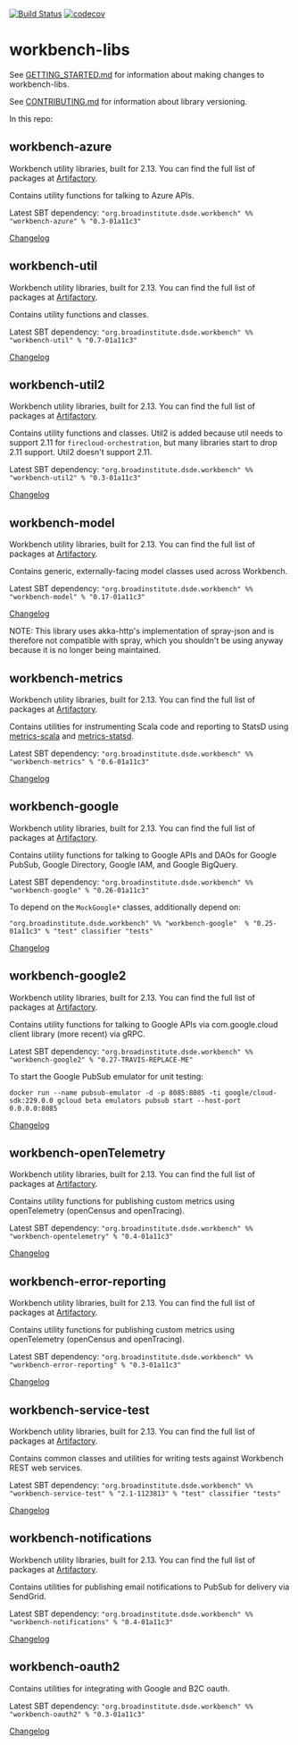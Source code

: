 [![Build Status](https://github.com/broadinstitute/workbench-libs/workflows/Unit%20tests/badge.svg)](https://github.com/broadinstitute/workbench-libs/actions)
[![codecov](https://codecov.io/gh/broadinstitute/workbench-libs/branch/develop/graph/badge.svg)](https://codecov.io/gh/broadinstitute/workbench-libs)

# workbench-libs

See [GETTING_STARTED.md](GETTING_STARTED.md) for information about making changes to workbench-libs.

See [CONTRIBUTING.md](CONTRIBUTING.md) for information about library versioning.

In this repo:

## workbench-azure

Workbench utility libraries, built for 2.13. You can find the full list of packages at [Artifactory](https://broadinstitute.jfrog.io/broadinstitute/webapp/#/artifacts/browse/tree/General/libs-release-local/org/broadinstitute/dsde/workbench/).

Contains utility functions for talking to Azure APIs.

Latest SBT dependency: `"org.broadinstitute.dsde.workbench" %% "workbench-azure" % "0.3-01a11c3"`

[Changelog](azure/CHANGELOG.md)

## workbench-util

Workbench utility libraries, built for 2.13. You can find the full list of packages at [Artifactory](https://broadinstitute.jfrog.io/broadinstitute/webapp/#/artifacts/browse/tree/General/libs-release-local/org/broadinstitute/dsde/workbench/).

Contains utility functions and classes.

Latest SBT dependency: `"org.broadinstitute.dsde.workbench" %% "workbench-util" % "0.7-01a11c3"`

[Changelog](util/CHANGELOG.md)

## workbench-util2

Workbench utility libraries, built for 2.13. You can find the full list of packages at [Artifactory](https://broadinstitute.jfrog.io/broadinstitute/webapp/#/artifacts/browse/tree/General/libs-release-local/org/broadinstitute/dsde/workbench/).

Contains utility functions and classes. Util2 is added because util needs to support 2.11 for `firecloud-orchestration`,
but many libraries start to drop 2.11 support. Util2 doesn't support 2.11.

Latest SBT dependency: `"org.broadinstitute.dsde.workbench" %% "workbench-util2" % "0.3-01a11c3"`

[Changelog](util2/CHANGELOG.md)

## workbench-model

Workbench utility libraries, built for 2.13. You can find the full list of packages at [Artifactory](https://broadinstitute.jfrog.io/broadinstitute/webapp/#/artifacts/browse/tree/General/libs-release-local/org/broadinstitute/dsde/workbench/).

Contains generic, externally-facing model classes used across Workbench.

Latest SBT dependency: `"org.broadinstitute.dsde.workbench" %% "workbench-model" % "0.17-01a11c3"`

[Changelog](model/CHANGELOG.md)

NOTE: This library uses akka-http's implementation of spray-json and is therefore not compatible with spray, which you shouldn't be using anyway because it is no longer being maintained.

## workbench-metrics

Workbench utility libraries, built for 2.13. You can find the full list of packages at [Artifactory](https://broadinstitute.jfrog.io/broadinstitute/webapp/#/artifacts/browse/tree/General/libs-release-local/org/broadinstitute/dsde/workbench/).

Contains utilities for instrumenting Scala code and reporting to StatsD using [metrics-scala](https://github.com/erikvanoosten/metrics-scala) and [metrics-statsd](https://github.com/ReadyTalk/metrics-statsd).

Latest SBT dependency: `"org.broadinstitute.dsde.workbench" %% "workbench-metrics" % "0.6-01a11c3"`

[Changelog](metrics/CHANGELOG.md)

## workbench-google

Workbench utility libraries, built for 2.13. You can find the full list of packages at [Artifactory](https://broadinstitute.jfrog.io/broadinstitute/webapp/#/artifacts/browse/tree/General/libs-release-local/org/broadinstitute/dsde/workbench/).

Contains utility functions for talking to Google APIs and DAOs for Google PubSub, Google Directory, Google IAM, and Google BigQuery.

Latest SBT dependency: `"org.broadinstitute.dsde.workbench" %% "workbench-google" % "0.26-01a11c3"`

To depend on the `MockGoogle*` classes, additionally depend on:

`"org.broadinstitute.dsde.workbench" %% "workbench-google"  % "0.25-01a11c3" % "test" classifier "tests"`

[Changelog](google/CHANGELOG.md)

## workbench-google2

Workbench utility libraries, built for 2.13. You can find the full list of packages at [Artifactory](https://broadinstitute.jfrog.io/broadinstitute/webapp/#/artifacts/browse/tree/General/libs-release-local/org/broadinstitute/dsde/workbench/).

Contains utility functions for talking to Google APIs via com.google.cloud client library (more recent) via gRPC.

Latest SBT dependency: `"org.broadinstitute.dsde.workbench" %% "workbench-google2" % "0.27-TRAVIS-REPLACE-ME"`

To start the Google PubSub emulator for unit testing:

`docker run --name pubsub-emulator -d -p 8085:8085 -ti google/cloud-sdk:229.0.0 gcloud beta emulators pubsub start --host-port 0.0.0.0:8085`

[Changelog](google2/CHANGELOG.md)

## workbench-openTelemetry

Workbench utility libraries, built for 2.13. You can find the full list of packages at [Artifactory](https://broadinstitute.jfrog.io/broadinstitute/webapp/#/artifacts/browse/tree/General/libs-release-local/org/broadinstitute/dsde/workbench/).

Contains utility functions for publishing custom metrics using openTelemetry (openCensus and openTracing).

Latest SBT dependency: `"org.broadinstitute.dsde.workbench" %% "workbench-opentelemetry" % "0.4-01a11c3"`

[Changelog](openTelemetry/CHANGELOG.md)

## workbench-error-reporting

Workbench utility libraries, built for 2.13. You can find the full list of packages at [Artifactory](https://broadinstitute.jfrog.io/broadinstitute/webapp/#/artifacts/browse/tree/General/libs-release-local/org/broadinstitute/dsde/workbench/).

Contains utility functions for publishing custom metrics using openTelemetry (openCensus and openTracing).

Latest SBT dependency: `"org.broadinstitute.dsde.workbench" %% "workbench-error-reporting" % "0.3-01a11c3"`

[Changelog](errorReporting/CHANGELOG.md)

## workbench-service-test

Workbench utility libraries, built for 2.13. You can find the full list of packages at [Artifactory](https://broadinstitute.jfrog.io/broadinstitute/webapp/#/artifacts/browse/tree/General/libs-release-local/org/broadinstitute/dsde/workbench/).

Contains common classes and utilities for writing tests against Workbench REST web services.

Latest SBT dependency: `"org.broadinstitute.dsde.workbench" %% "workbench-service-test" % "2.1-1123813" % "test" classifier "tests"`

[Changelog](serviceTest/CHANGELOG.md)

## workbench-notifications

Workbench utility libraries, built for 2.13. You can find the full list of packages at [Artifactory](https://broadinstitute.jfrog.io/broadinstitute/webapp/#/artifacts/browse/tree/General/libs-release-local/org/broadinstitute/dsde/workbench/).

Contains utilities for publishing email notifications to PubSub for delivery via SendGrid.

Latest SBT dependency: `"org.broadinstitute.dsde.workbench" %% "workbench-notifications" % "0.4-01a11c3"`

[Changelog](notifications/CHANGELOG.md)

## workbench-oauth2

Contains utilities for integrating with Google and B2C oauth.

Latest SBT dependency: `"org.broadinstitute.dsde.workbench" %% "workbench-oauth2" % "0.3-01a11c3"`

[Changelog](oauth2/CHANGELOG.md)
